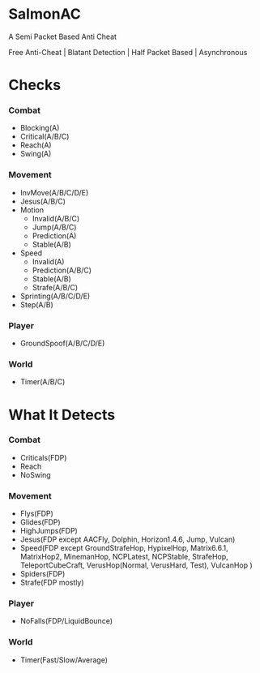 
# SalmonAC
A Semi Packet Based Anti Cheat  

Free Anti-Cheat | Blatant Detection | Half Packet Based | Asynchronous  

# Checks
### **Combat**
+ Blocking(A)  
+ Critical(A/B/C)  
+ Reach(A)  
+ Swing(A)  

### **Movement**
+ InvMove(A/B/C/D/E)  
+ Jesus(A/B/C)
+ Motion  
  - Invalid(A/B/C)  
  - Jump(A/B/C)
  - Prediction(A)  
  - Stable(A/B)  
+ Speed
  - Invalid(A)  
  - Prediction(A/B/C)  
  - Stable(A/B)
  - Strafe(A/B/C)  
+ Sprinting(A/B/C/D/E)  
+ Step(A/B)  

### **Player**
+ GroundSpoof(A/B/C/D/E)  

### **World**
+ Timer(A/B/C)  

# What It Detects
### **Combat**
+ Criticals(FDP)
+ Reach
+ NoSwing
### **Movement**
+ Flys(FDP)  
+ Glides(FDP)  
+ HighJumps(FDP)
+ Jesus(FDP except AACFly, Dolphin, Horizon1.4.6, Jump, Vulcan)  
+ Speed(FDP except GroundStrafeHop, HypixelHop, Matrix6.6.1, MatrixHop2, MinemanHop, NCPLatest, NCPStable, StrafeHop, TeleportCubeCraft, VerusHop(Normal, VerusHard, Test), VulcanHop )
+ Spiders(FDP)
+ Strafe(FDP mostly)
### **Player**
+ NoFalls(FDP/LiquidBounce)
### **World**
+ Timer(Fast/Slow/Average)  
